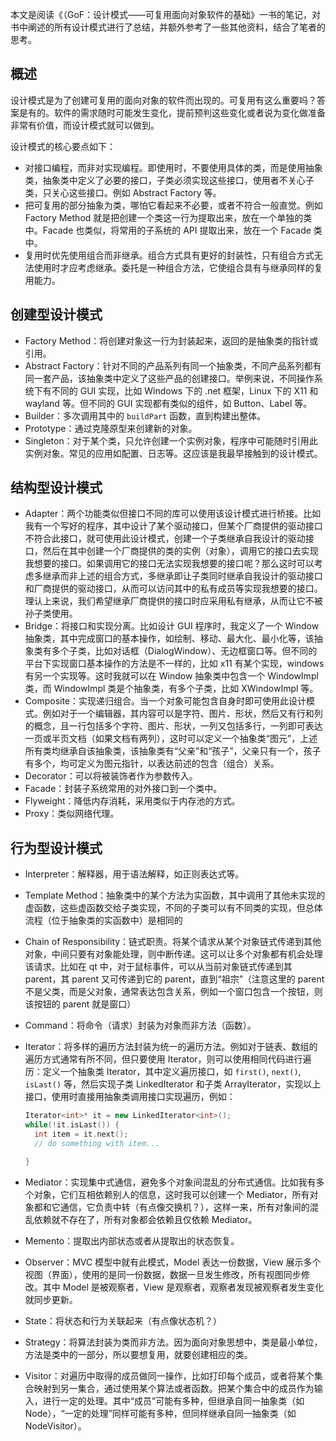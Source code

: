 本文是阅读《（GoF：设计模式——可复用面向对象软件的基础》一书的笔记，对书中阐述的所有设计模式进行了总结，并额外参考了一些其他资料，结合了笔者的思考。

## 概述

设计模式是为了创建可复用的面向对象的软件而出现的。可复用有这么重要吗？答案是有的。软件的需求随时可能发生变化，提前预判这些变化或者说为变化做准备非常有价值，而设计模式就可以做到。

设计模式的核心要点如下：
- 对接口编程，而非对实现编程。即使用时，不要使用具体的类，而是使用抽象类，抽象类中定义了必要的接口，子类必须实现这些接口，使用者不关心子类，只关心这些接口。例如 Abstract Factory 等。
- 把可复用的部分抽象为类，哪怕它看起来不必要，或者不符合一般直觉。例如 Factory Method 就是把创建一个类这一行为提取出来，放在一个单独的类中。Facade 也类似，将常用的子系统的 API 提取出来，放在一个 Facade 类中。
- 复用时优先使用组合而非继承。组合方式具有更好的封装性，只有组合方式无法使用时才应考虑继承。委托是一种组合方法，它使组合具有与继承同样的复用能力。

## 创建型设计模式

- Factory Method：将创建对象这一行为封装起来，返回的是抽象类的指针或引用。
- Abstract Factory：针对不同的产品系列有同一个抽象类，不同产品系列都有同一套产品，该抽象类中定义了这些产品的创建接口。举例来说，不同操作系统下有不同的 GUI 实现，比如 Windows 下的 .net 框架，Linux 下的 X11 和 wayland 等。但不同的 GUI 实现都有类似的组件，如 Button、Label 等。
- Builder：多次调用其中的 `buildPart` 函数，直到构建出整体。
- Prototype：通过克隆原型来创建新的对象。
- Singleton：对于某个类，只允许创建一个实例对象，程序中可能随时引用此实例对象。常见的应用如配置、日志等。这应该是我最早接触到的设计模式。

## 结构型设计模式

- Adapter：两个功能类似但接口不同的库可以使用该设计模式进行桥接。比如我有一个写好的程序，其中设计了某个驱动接口，但某个厂商提供的驱动接口不符合此接口，就可使用此设计模式，创建一个子类继承自我设计的驱动接口，然后在其中创建一个厂商提供的类的实例（对象），调用它的接口去实现我想要的接口。如果调用它的接口无法实现我想要的接口呢？那么这时可以考虑多继承而非上述的组合方式，多继承即让子类同时继承自我设计的驱动接口和厂商提供的驱动接口，从而可以访问其中的私有成员等实现我想要的接口。理认上来说，我们希望继承厂商提供的接口时应采用私有继承，从而让它不被孙子类使用。
- Bridge：将接口和实现分离。比如设计 GUI 程序时，我定义了一个 Window 抽象类，其中完成窗口的基本操作，如绘制、移动、最大化、最小化等，该抽象类有多个子类，比如对话框（DialogWindow）、无边框窗口等。但不同的平台下实现窗口基本操作的方法是不一样的，比如 x11 有某个实现，windows 有另一个实现等。这时我就可以在 Window 抽象类中包含一个 WindowImpl 类，而 WindowImpl 类是个抽象类，有多个子类，比如 XWindowImpl 等。
- Composite：实现递归组合。当一个对象可能包含自身时即可使用此设计模式。例如对于一个编辑器，其内容可以是字符、图片、形状，然后又有行和列的概念，且一行包括多个字符、图片、形状，一列又包括多行，一列即可表达一页或半页文档（如果文档有两列），这时可以定义一个抽象类“图元”，上述所有类均继承自该抽象类，该抽象类有“父亲”和“孩子”，父亲只有一个，孩子有多个，均可定义为图元指针，以表达前述的包含（组合）关系。
- Decorator：可以将被装饰者作为参数传入。
- Facade：封装子系统常用的对外接口到一个类中。
- Flyweight：降低内存消耗，采用类似于内存池的方式。
- Proxy：类似网络代理。

## 行为型设计模式

- Interpreter：解释器，用于语法解释，如正则表达式等。
- Template Method：抽象类中的某个方法为实函数，其中调用了其他未实现的虚函数，这些虚函数交给子类实现，不同的子类可以有不同类的实现，但总体流程（位于抽象类的实函数中）是相同的
- Chain of Responsibility：链式职责。将某个请求从某个对象链式传递到其他对象，中间只要有对象能处理，则中断传递。这可以让多个对象都有机会处理该请求。比如在 qt 中，对于鼠标事件，可以从当前对象链式传递到其 parent，其 parent 又可传递到它的 parent，直到“祖宗”（注意这里的 parent 不是父类，而是父对象，通常表达包含关系，例如一个窗口包含一个按钮，则该按钮的 parent 就是窗口）
- Command：将命令（请求）封装为对象而非方法（函数）。
- Iterator：将多样的遍历方法封装为统一的遍历方法。例如对于链表、数组的遍历方式通常有所不同，但只要使用 Iterator，则可以使用相同代码进行遍历：定义一个抽象类 Iterator，其中定义遍历接口，如 `first()`, `next()`, `isLast()` 等，然后实现子类 LinkedIterator 和子类 ArrayIterator，实现以上接口，使用时直接用抽象类调用接口实现遍历，例如：

  ```c++
  Iterator<int>* it = new LinkedIterator<int>();
  while(!it.isLast()) {
    int item = it.next();
    // do something with item...

  }
  ```

- Mediator：实现集中式通信，避免多个对象间混乱的分布式通信。比如我有多个对象，它们互相依赖别人的信息，这时我可以创建一个 Mediator，所有对象都和它通信，它负责中转（有点像交换机？），这样一来，所有对象间的混乱依赖就不存在了，所有对象都会依赖且仅依赖 Mediator。
- Memento：提取出内部状态或者从提取出的状态恢复。
- Observer：MVC 模型中就有此模式，Model 表达一份数据，View 展示多个视图（界面），使用的是同一份数据，数据一旦发生修改，所有视图同步修改。其中 Model 是被观察者，View 是观察者，观察者发现被观察者发生变化就同步更新。
- State：将状态和行为关联起来（有点像状态机？）
- Strategy：将算法封装为类而非方法。因为面向对象思想中，类是最小单位，方法是类中的一部分，所以要想复用，就要创建相应的类。
- Visitor：对遍历中取得的成员做同一操作，比如打印每个成员，或者将某个集合映射到另一集合，通过使用某个算法或者函数。把某个集合中的成员作为输入，进行一定的处理。其中“成员”可能有多种，但继承自同一抽象类（如 Node），“一定的处理”同样可能有多种，但同样继承自同一抽象类（如 NodeVisitor）。
